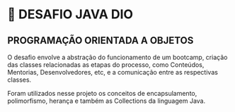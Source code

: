 #   🛑 DESAFIO JAVA DIO
##  PROGRAMAÇÃO ORIENTADA A OBJETOS

O desafio envolve a abstração do funcionamento de um bootcamp, criação das classes relacionadas as etapas do processo, como Conteúdos, Mentorias, Desenvolvedores, etc, e a comunicação entre as respectivas classes.

Foram utilizados nesse projeto os conceitos de encapsulamento, polimorfismo, herança e também as Collections da linguagem Java.
